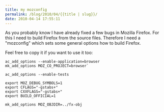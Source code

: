 ```yaml
---
title: my mozconfig
permalink: /blog/2010/04/{{title | slug}}/
date: 2010-04-14 17:55:11
---
```


As you probably know I have already fixed a few bugs in Mozilla Firefox. For this I need to build Firefox from the source files. Therefore I need a "mozconfig" which sets some general options how to build Firefox.

<!-- excerpt -->

Feel free to copy it if you want to use it too:

```
ac_add_options --enable-application=browser
mk_add_options MOZ_CO_PROJECT=browser`

ac_add_options --enable-tests

export MOZ_DEBUG_SYMBOLS=1
export CFLAGS="-gstabs+"
export CXXFLAGS="-gstabs+"
export BUILD_OFFICIAL=1

mk_add_options MOZ_OBJDIR=../fx-obj
```
